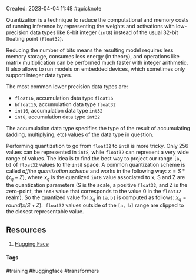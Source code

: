Created: 2023-04-04 11:48
#quicknote

Quantization is a technique to reduce the computational and memory costs of running inference by representing the weights and activations with low-precision data types like 8-bit integer (`int8`) instead of the usual 32-bit floating point (`float32`).

Reducing the number of bits means the resulting model requires less memory storage, consumes less energy (in theory), and operations like matrix multiplication can be performed much faster with integer arithmetic. It also allows to run models on embedded devices, which sometimes only support integer data types.

The most common lower precision data types are:

-   `float16`, accumulation data type `float16`
-   `bfloat16`, accumulation data type `float32`
-   `int16`, accumulation data type `int32`
-   `int8`, accumulation data type `int32`

The accumulation data type specifies the type of the result of accumulating (adding, multiplying, etc) values of the data type in question.

Performing quantization to go from `float32` to `int8` is more tricky. Only 256 values can be represented in `int8`, while `float32` can represent a very wide range of values. The idea is to find the best way to project our range `[a, b]` of `float32` values to the `int8` space.
A common quantization scheme is called *affine quantization scheme* and works in the following way:
$x = S* (x_q - Z)$, where $x_q$ is the quantized `int8` value associated to x, S and Z are the quantization parameters (S is the scale, a positive `float32`, and Z is the zero-point, the `int8` value that corresponds to the value 0 in the `float32` realm).
So the quantized value for $x_q$ in `[a,b]` is computed as follows: $x_q=round(x/S + Z)$.  `float32` values outside of the `[a, b]` range are clipped to the closest representable value.

## Resources
1. [Hugging Face](https://huggingface.co/docs/optimum/concept_guides/quantization)

#### Tags
#training #huggingface #transformers